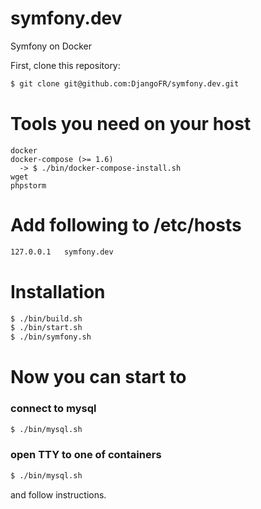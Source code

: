 # symfony.dev
Symfony on Docker

First, clone this repository:

```bash
$ git clone git@github.com:DjangoFR/symfony.dev.git
```

# Tools you need on your host

```text
docker
docker-compose (>= 1.6)
  -> $ ./bin/docker-compose-install.sh
wget
phpstorm
```

# Add following to /etc/hosts
```bash
127.0.0.1	symfony.dev
```

# Installation

```bash
$ ./bin/build.sh 
$ ./bin/start.sh 
$ ./bin/symfony.sh 
```

# Now you can start to

### connect to mysql

```bash
$ ./bin/mysql.sh
```
### open TTY to one of containers

```bash
$ ./bin/mysql.sh
```
and follow instructions.



